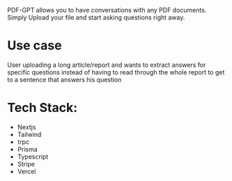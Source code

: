   PDF-GPT allows you to have conversations with any PDF documents. Simply Upload your file and start asking questions right away.
# Use case
User uploading a long article/report and wants to extract answers for specific questions instead of having to read through the whole report to get to a sentence that answers his question

# Tech Stack:
- Nextjs
- Tailwind
- trpc
- Prisma
- Typescript
- Stripe
- Vercel
